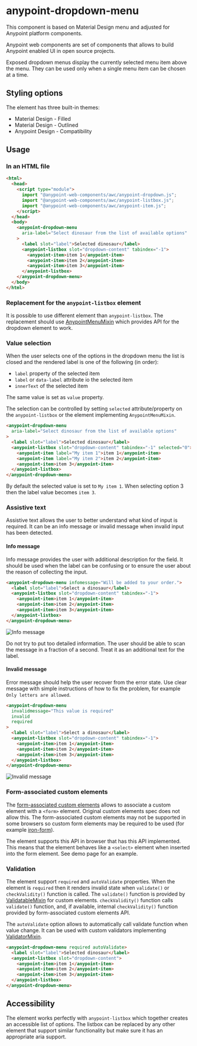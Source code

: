 # anypoint-dropdown-menu

This component is based on Material Design menu and adjusted for Anypoint platform components.

Anypoint web components are set of components that allows to build Anypoint enabled UI in open source projects.

Exposed dropdown menus display the currently selected menu item above the menu.
They can be used only when a single menu item can be chosen at a time.

## Styling options

The element has three built-in themes:

- Material Design - Filled
- Material Design - Outlined
- Anypoint Design - Compatibility

## Usage

### In an HTML file

```html
<html>
  <head>
    <script type="module">
      import "@anypoint-web-components/awc/anypoint-dropdown.js";
      import "@anypoint-web-components/awc/anypoint-listbox.js";
      import "@anypoint-web-components/awc/anypoint-item.js";
    </script>
  </head>
  <body>
    <anypoint-dropdown-menu
      aria-label="Select dinosaur from the list of available options"
    >
      <label slot="label">Selected dinosaur</label>
      <anypoint-listbox slot="dropdown-content" tabindex="-1">
        <anypoint-item>item 1</anypoint-item>
        <anypoint-item>item 2</anypoint-item>
        <anypoint-item>item 3</anypoint-item>
      </anypoint-listbox>
    </anypoint-dropdown-menu>
  </body>
</html>
```

### Replacement for the `anypoint-listbox` element

It is possible to use different element than `anypoint-listbox`. The replacement should use [AnypointMenuMixin](https://github.com/anypoint-web-components/anypoint-menu-mixin) which provides API for the dropdown element to work.

### Value selection

When the user selects one of the options in the dropdown menu the list is closed and the rendered label is one of the following (in order):

- `label` property of the selected item
- `label` or `data-label` attribute io the selected item
- `innerText` of the selected item

The same value is set as `value` property.

The selection can be controlled by setting `selected` attribute/property on the `anypoint-listbox` or the element implementing `AnypointMenuMixin`.

```html
<anypoint-dropdown-menu
  aria-label="Select dinosaur from the list of available options"
>
  <label slot="label">Selected dinosaur</label>
  <anypoint-listbox slot="dropdown-content" tabindex="-1" selected="0">
    <anypoint-item label="My item 1">item 1</anypoint-item>
    <anypoint-item label="My item 2">item 2</anypoint-item>
    <anypoint-item>item 3</anypoint-item>
  </anypoint-listbox>
</anypoint-dropdown-menu>
```

By default the selected value is set to `My item 1`. When selecting option 3 then the label value becomes `item 3`.

### Assistive text

Assistive text allows the user to better understand what kind of input is required. It can be an info message or invalid message when invalid
input has been detected.

#### Info message

Info message provides the user with additional description for the field. It should be used when the label can be confusing or to ensure the user about the reason of collecting the input.

```html
<anypoint-dropdown-menu infomessage="Will be added to your order.">
  <label slot="label">Select a dinosaur</label>
  <anypoint-listbox slot="dropdown-content" tabindex="-1">
    <anypoint-item>item 1</anypoint-item>
    <anypoint-item>item 2</anypoint-item>
    <anypoint-item>item 3</anypoint-item>
  </anypoint-listbox>
</anypoint-dropdown-menu>
```

![Info message](demo/info-message.png)

Do not try to put too detailed information. The user should be able to scan the message in a fraction of a second. Treat it as an additional text for the label.

#### Invalid message

Error message should help the user recover from the error state. Use clear message with simple instructions of how to fix the problem, for example `Only letters are allowed`.

```html
<anypoint-dropdown-menu
  invalidmessage="This value is required"
  invalid
  required
>
  <label slot="label">Select a dinosaur</label>
  <anypoint-listbox slot="dropdown-content" tabindex="-1">
    <anypoint-item>item 1</anypoint-item>
    <anypoint-item>item 2</anypoint-item>
    <anypoint-item>item 3</anypoint-item>
  </anypoint-listbox>
</anypoint-dropdown-menu>
```

![Invalid message](demo/invalid-message.png)

### Form-associated custom elements

The [form-associated custom elements](https://docs.google.com/document/d/1JO8puctCSpW-ZYGU8lF-h4FWRIDQNDVexzHoOQ2iQmY/edit?pli=1#) allows to associate a custom element with a `<form>` element. Original custom elements spec does not allow this.
The form-associated custom elements may not be supported in some browsers so custom form elements may be required to be used (for example [iron-form](https://www.webcomponents.org/element/@polymer/iron-form)).

The element supports this API in browser that has this API implemented. This means that the element behaves like a `<select>` element when inserted into the form element. See demo page for an example.

### Validation

The element support `required` and `autoValidate` properties. When the element is `required` then it renders invalid state when `validate()` or `checkValidity()` function is called.
The `validate()` function is provided by [ValidatableMixin](https://github.com/anypoint-web-components/validatable-mixin) for custom elements. `checkValidity()` function calls `validate()` function, and, if available, internal `checkValidity()` function provided by form-associated custom elements API.

The `autoValidate` option allows to automatically call validate function when value change. It can be used with custom validators implementing [ValidatorMixin](https://github.com/anypoint-web-components/validator-mixin).

```html
<anypoint-dropdown-menu required autoValidate>
  <label slot="label">Selected dinosaur</label>
  <anypoint-listbox slot="dropdown-content">
    <anypoint-item>item 1</anypoint-item>
    <anypoint-item>item 2</anypoint-item>
    <anypoint-item>item 3</anypoint-item>
  </anypoint-listbox>
</anypoint-dropdown-menu>
```

## Accessibility

The element works perfectly with `anypoint-listbox` which together creates an accessible list of options. The listbox can be replaced by any other element that support similar functionality but make sure it has an appropriate aria support.
